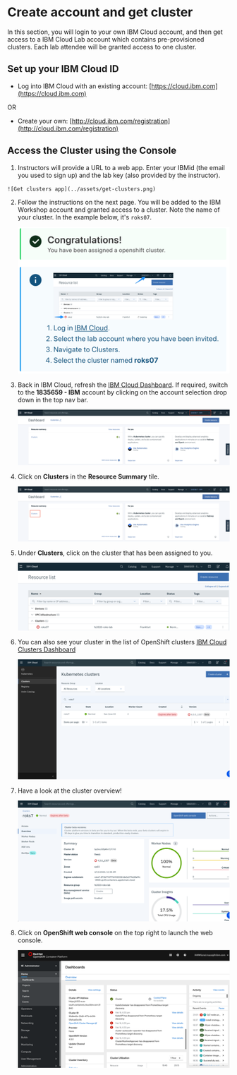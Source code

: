 # Create account and get cluster

In this section, you will login to your own IBM Cloud account, and then get access to a IBM Cloud Lab account which contains pre-provisioned clusters. Each lab attendee will be granted access to one cluster.

## Set up your IBM Cloud ID

* Log into IBM Cloud with an existing account: [https://cloud.ibm.com](https://cloud.ibm.com)

OR

* Create your own: [http://cloud.ibm.com/registration](http://cloud.ibm.com/registration)

## Access the Cluster using the Console

1. Instructors will provide a URL to a web app. Enter your IBMid \(the email you used to sign up\) and the lab key \(also provided by the instructor\).
<!-- 1. Access the [Grant Cluster](https://5356.mybluemix.net/) app to get a cluster. Enter your IBMid \(the email you used to sign up\) and the lab key \(also provided by the instructor\). -->

    ![Get clusters app](../assets/get-clusters.png)

2. Follow the instructions on the next page. You will be added to the IBM Workshop account and granted access to a cluster. Note the name of your cluster. In the example below, it's `roks07`.

    ![Instructions to access cluster](../assets/access-clusters.png)

3. Back in IBM Cloud, refresh the [IBM Cloud Dashboard](https://cloud.ibm.com). If required, switch to the **1835659 - IBM** account by clicking on the account selection drop down in the top nav bar.

    ![IBM Account](../assets/ibmaccount.png)

4. Click on **Clusters** in the **Resource Summary** tile.

    ![Find the Resource Summary tile](../assets/dashboard.png)

5. Under **Clusters**, click on the cluster that has been assigned to you.

    ![Choose a cluster](../assets/clusters-overview.png)

6. You can also see your cluster in the list of OpenShift clusters [IBM Cloud Clusters Dashboard](https://cloud.ibm.com/kubernetes/clusters?platformType=openshift)

    ![Clusters Dashboard](../assets/cluster-dashboard.png)

7. Have a look at the cluster overview!

    ![Launch the OpenShift web console](../assets/cluster-overview.png)

8. Click on **OpenShift web console** on the top right to launch the web console.

    ![Launch the OpenShift web console](../assets/ocp-console.png)
